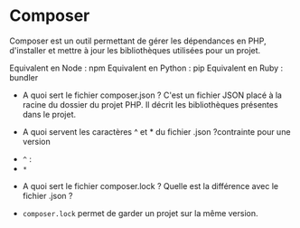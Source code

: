 # Composer
Composer est un outil permettant de gérer les dépendances en PHP, d'installer et mettre à jour les bibliothèques utilisées pour un projet.

Equivalent en Node : npm
Equivalent en Python : pip
Equivalent en Ruby : bundler

* A quoi sert le fichier composer.json ?
C'est un fichier JSON placé à la racine du dossier du projet PHP. Il décrit les bibliothèques présentes dans le projet.

* A quoi servent les caractères ^ et * du fichier .json ?contrainte pour une version
- `^` : 
- `*`

* A quoi sert le fichier composer.lock ? Quelle est la différence avec le fichier .json ?
- `composer.lock` permet de garder un projet sur la même version.
